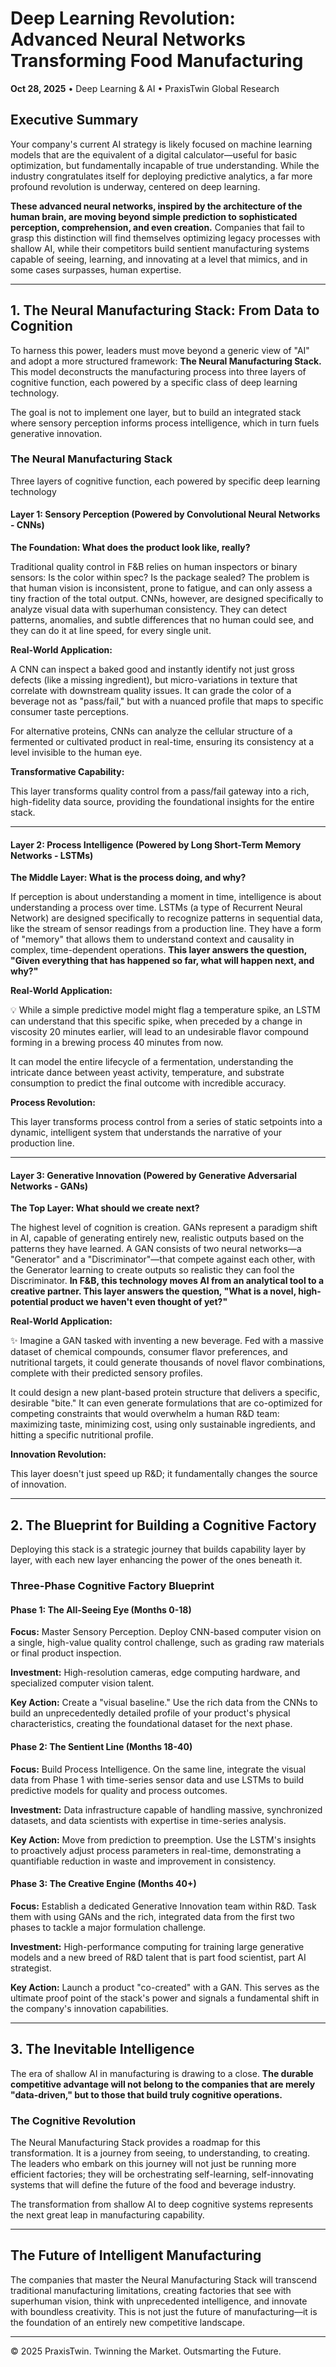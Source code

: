 # Deep Learning Revolution: Advanced Neural Networks Transforming Food Manufacturing

**Oct 28, 2025** • Deep Learning & AI • PraxisTwin Global Research

## Executive Summary

Your company's current AI strategy is likely focused on machine learning models that are the equivalent of a digital calculator—useful for basic optimization, but fundamentally incapable of true understanding. While the industry congratulates itself for deploying predictive analytics, a far more profound revolution is underway, centered on deep learning.

**These advanced neural networks, inspired by the architecture of the human brain, are moving beyond simple prediction to sophisticated perception, comprehension, and even creation.** Companies that fail to grasp this distinction will find themselves optimizing legacy processes with shallow AI, while their competitors build sentient manufacturing systems capable of seeing, learning, and innovating at a level that mimics, and in some cases surpasses, human expertise.

---

## 1. The Neural Manufacturing Stack: From Data to Cognition

To harness this power, leaders must move beyond a generic view of "AI" and adopt a more structured framework: **The Neural Manufacturing Stack.** This model deconstructs the manufacturing process into three layers of cognitive function, each powered by a specific class of deep learning technology.

The goal is not to implement one layer, but to build an integrated stack where sensory perception informs process intelligence, which in turn fuels generative innovation.

### The Neural Manufacturing Stack

Three layers of cognitive function, each powered by specific deep learning technology

#### Layer 1: Sensory Perception (Powered by Convolutional Neural Networks - CNNs)

**The Foundation: What does the product look like, really?**

Traditional quality control in F&B relies on human inspectors or binary sensors: Is the color within spec? Is the package sealed? The problem is that human vision is inconsistent, prone to fatigue, and can only assess a tiny fraction of the total output. CNNs, however, are designed specifically to analyze visual data with superhuman consistency. They can detect patterns, anomalies, and subtle differences that no human could see, and they can do it at line speed, for every single unit.

**Real-World Application:**

A CNN can inspect a baked good and instantly identify not just gross defects (like a missing ingredient), but micro-variations in texture that correlate with downstream quality issues. It can grade the color of a beverage not as "pass/fail," but with a nuanced profile that maps to specific consumer taste perceptions.

For alternative proteins, CNNs can analyze the cellular structure of a fermented or cultivated product in real-time, ensuring its consistency at a level invisible to the human eye.

**Transformative Capability:**

This layer transforms quality control from a pass/fail gateway into a rich, high-fidelity data source, providing the foundational insights for the entire stack.

---

#### Layer 2: Process Intelligence (Powered by Long Short-Term Memory Networks - LSTMs)

**The Middle Layer: What is the process doing, and why?**

If perception is about understanding a moment in time, intelligence is about understanding a process over time. LSTMs (a type of Recurrent Neural Network) are designed specifically to recognize patterns in sequential data, like the stream of sensor readings from a production line. They have a form of "memory" that allows them to understand context and causality in complex, time-dependent operations. **This layer answers the question, "Given everything that has happened so far, what will happen next, and why?"**

**Real-World Application:**

💡 While a simple predictive model might flag a temperature spike, an LSTM can understand that this specific spike, when preceded by a change in viscosity 20 minutes earlier, will lead to an undesirable flavor compound forming in a brewing process 40 minutes from now.

It can model the entire lifecycle of a fermentation, understanding the intricate dance between yeast activity, temperature, and substrate consumption to predict the final outcome with incredible accuracy.

**Process Revolution:**

This layer transforms process control from a series of static setpoints into a dynamic, intelligent system that understands the narrative of your production line.

---

#### Layer 3: Generative Innovation (Powered by Generative Adversarial Networks - GANs)

**The Top Layer: What should we create next?**

The highest level of cognition is creation. GANs represent a paradigm shift in AI, capable of generating entirely new, realistic outputs based on the patterns they have learned. A GAN consists of two neural networks—a "Generator" and a "Discriminator"—that compete against each other, with the Generator learning to create outputs so realistic they can fool the Discriminator. **In F&B, this technology moves AI from an analytical tool to a creative partner. This layer answers the question, "What is a novel, high-potential product we haven't even thought of yet?"**

**Real-World Application:**

✨ Imagine a GAN tasked with inventing a new beverage. Fed with a massive dataset of chemical compounds, consumer flavor preferences, and nutritional targets, it could generate thousands of novel flavor combinations, complete with their predicted sensory profiles.

It could design a new plant-based protein structure that delivers a specific, desirable "bite." It can even generate formulations that are co-optimized for competing constraints that would overwhelm a human R&D team: maximizing taste, minimizing cost, using only sustainable ingredients, and hitting a specific nutritional profile.

**Innovation Revolution:**

This layer doesn't just speed up R&D; it fundamentally changes the source of innovation.

---

## 2. The Blueprint for Building a Cognitive Factory

Deploying this stack is a strategic journey that builds capability layer by layer, with each new layer enhancing the power of the ones beneath it.

### Three-Phase Cognitive Factory Blueprint

#### Phase 1: The All-Seeing Eye (Months 0-18)

**Focus:** Master Sensory Perception. Deploy CNN-based computer vision on a single, high-value quality control challenge, such as grading raw materials or final product inspection.

**Investment:** High-resolution cameras, edge computing hardware, and specialized computer vision talent.

**Key Action:** Create a "visual baseline." Use the rich data from the CNNs to build an unprecedentedly detailed profile of your product's physical characteristics, creating the foundational dataset for the next phase.

#### Phase 2: The Sentient Line (Months 18-40)

**Focus:** Build Process Intelligence. On the same line, integrate the visual data from Phase 1 with time-series sensor data and use LSTMs to build predictive models for quality and process outcomes.

**Investment:** Data infrastructure capable of handling massive, synchronized datasets, and data scientists with expertise in time-series analysis.

**Key Action:** Move from prediction to preemption. Use the LSTM's insights to proactively adjust process parameters in real-time, demonstrating a quantifiable reduction in waste and improvement in consistency.

#### Phase 3: The Creative Engine (Months 40+)

**Focus:** Establish a dedicated Generative Innovation team within R&D. Task them with using GANs and the rich, integrated data from the first two phases to tackle a major formulation challenge.

**Investment:** High-performance computing for training large generative models and a new breed of R&D talent that is part food scientist, part AI strategist.

**Key Action:** Launch a product "co-created" with a GAN. This serves as the ultimate proof point of the stack's power and signals a fundamental shift in the company's innovation capabilities.

---

## 3. The Inevitable Intelligence

The era of shallow AI in manufacturing is drawing to a close. **The durable competitive advantage will not belong to the companies that are merely "data-driven," but to those that build truly cognitive operations.**

### The Cognitive Revolution

The Neural Manufacturing Stack provides a roadmap for this transformation. It is a journey from seeing, to understanding, to creating. The leaders who embark on this journey will not just be running more efficient factories; they will be orchestrating self-learning, self-innovating systems that will define the future of the food and beverage industry.

The transformation from shallow AI to deep cognitive systems represents the next great leap in manufacturing capability.

---

## The Future of Intelligent Manufacturing

The companies that master the Neural Manufacturing Stack will transcend traditional manufacturing limitations, creating factories that see with superhuman vision, think with unprecedented intelligence, and innovate with boundless creativity. This is not just the future of manufacturing—it is the foundation of an entirely new competitive landscape.

---

© 2025 PraxisTwin. Twinning the Market. Outsmarting the Future.
